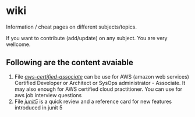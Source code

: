 # wiki
Information / cheat pages on different subjects/topics. 

If you want to contribute (add/update) on any subject. You are very wellcome.

## Following are the content avaiable
1. File *[aws-certified-associate](aws-certified-associate.md)* can be use for AWS (amazon web services) Certified Developer or Architect or SysOps administrator - Associate. It may also enough for AWS certified cloud practitioner. You can use for aws job interview questions
1. File *[junit5](junit5.md)* is a quick review and a reference card for new features introduced in junit 5
